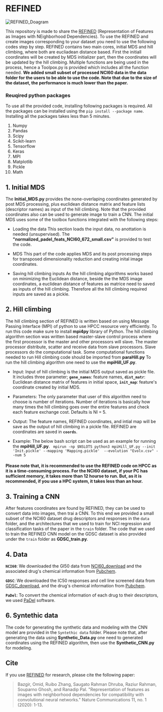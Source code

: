 # REFINED

![REFINED_Doagram](REFINED_Diagram.jpg)

This repository is made to share the [REFINED](https://www.nature.com/articles/s41467-020-18197-y) (Representation of Features as Images with NEighborhood Dependencies). To use the REFINED and create images corresponding to your dataset you need to use the following codes step by step. REFINED contains two main cores, initial MDS and hill climbing, where both are eucliadean distance based. First the initiall coordinates will be created by MDS initializer part, then the coordinates will be updated by the hill climbing. Multiple functions are being used in the process, hence a Toolpox.py is provided which includes all the function needed. 
**We added small subset of processed NCI60 data in the data folder for the users to be able to use the code. Note that due to the size of the dataset, the performance is much lower than the paper.**

### Reuqired python packages
To use all the provided code, installing following packages is required. All the packages can be installed using the `pip install --package name`. Installing all the packages takes less than 5 minutes.
1. Numpy
2. Pandas
3. Scipy
4. Scikit-learn
5. Tensorflow
6. Keras
7. MPI
8. Matplotlib
9. Pickle
10. Math


## 1. Initial MDS
The **Initial_MDS.py** provides the none-overlaping coordinates generated by post MDS processing, plus euclidean distance matrix and feature lists (descriptor names) as input of the hill climbing. Note that the provided coordinates also can be used to generate image to train a CNN. The initial MDS uses some of the toolbox functions integrated with the following steps:

- Loading the data
This section loads the input data, no anottation is needed (unsupervised). The **"normalized_padel_feats_NCI60_672_small.csv"** is provided to test the code.

- MDS
This part of the code applies MDS and its post processing steps for transposed dimensionality reduction and creating inital image coordinates.

- Saving hill climbing inputs
As the hill climbing algorithms works based on minimizing the Euclidean distance, beside the the MDS image coordinates, a euclidean distance of features as matrice need to saved as inputs of the hill climbing. Therefore all the hill climbing required inputs are saved as a pickle.

## 2. Hill climbing
The hill climbing section of REFINED is written based on using Message Passing Interface (MPI) of python to use HPCC resource very efficiently. To run this code make sure to install **mpi4py** library of Python. The hill climbing algorithm section was written based master-slave control process where the first processor is the master and other processors will slave. The master processor distribute, scatter and receive data from slave processors. Slave processors do the computational task. Some computational functions needed to run Hill climbing code should be imported from **paraHill.py**
To run the hill climbing algorithm one need to use the **mpiHill_UF.py**. 

- Input:
Input of hill climbing is the initial MDS output saved as pickle file. It includes three parameter;  **`gene_names`**: feature names, **`dist_matr`**: Euclidean distance matrix of features in initial space, **`init_map`**: feature's coordinate created by initial MDS.

- Parameters:
The only parameter that user of this algorithm need to choose is number of iterations. Number of iterations is basically how many times the hill climbing goes over the entire features and check each feature exchange cost. Defaults is NI = 5.

- Output:
The feature names, REFINED coordinates, and intial map will be save as the output of hill climbing in a pickle file. REFINED are coordinates are saved in **`coords`**.

- Example:
The below bash script can be used as an example for running the **mpiHill_UF.py**.
` mpirun -np $NSLOTS python3 mpiHill_UF.py --init 'Init.pickle'	--mapping 'Mapping.pickle'  --evolution "Evolv.csv" --num 5`

#### Please note that, it is recommended to use the REFINED code on HPCC as it is a time-consuming process. For the NCI60 dataset, if your PC has sufficient memory, it takes more than 12 hourse to run. But, as it is recommended, if you use a HPC system, it takes less than an hour. 


## 3. Training a CNN
After features coordinates are found by REFINED, they can be used to convert data into images, then trai a CNN. To this end we provided a small subset of the NCI60 dataset drug descriptors and responses in the `data` folder, and the architectures that we used to train for NCI regression and classification tasks of the paper in the `train` folder. The code that we used to train the REFINED CNN model on the GDSC dataset is also provided under the `train` folder as **GDSC_train.py**.

## 4. Data
**`NCI60`**: We downloaded the GI50 data from [NCI60_download](https://dtp.cancer.gov/databases_tools/bulk_data.htm) and the associated drug's chemical information from [Pubchem](https://pubchem.ncbi.nlm.nih.gov/).

**`GDSC`**: We downloaded the IC50 responses and cell line screened data from [GDSC_download](https://www.cancerrxgene.org/downloads/bulk_download), and the drug's chemical information from [Pubchem](https://pubchem.ncbi.nlm.nih.gov/).

**`PaDel`**: To convert the chemical information of each drug to their descriptors, we used [PaDel](http://www.yapcwsoft.com/dd/padeldescriptor/) software.
## 6. Syntethic data
The code for generating the synthetic data and modeling with the CNN model are provided in the `Syntethic data` folder. Please note that, after generating the data using **Synthetic_Data.py** one need to generated coordinates using the REFINED algorithm, then use the **Synthetic_CNN.py** for modeling.
## Cite
If you use [REFINED](https://www.nature.com/articles/s41467-020-18197-y) for research, please cite the following paper:

> Bazgir, Omid, Ruibo Zhang, Saugato Rahman Dhruba, Raziur Rahman, Souparno Ghosh, and Ranadip Pal. "Representation of features as images with neighborhood dependencies for compatibility with convolutional neural networks." Nature Communications 11, no. 1 (2020): 1-13.

